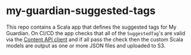 # my-guardian-suggested-tags

This repo contains a Scala app that defines the suggested tags for My Guardian. On CI/CD the app checks that all of the `SuggestedTag`'s are valid via the [Content API client](https://github.com/guardian/content-api-scala-client) and if all pass the check then the custom Scala models are output as one or more JSON files and uploaded to S3. 
